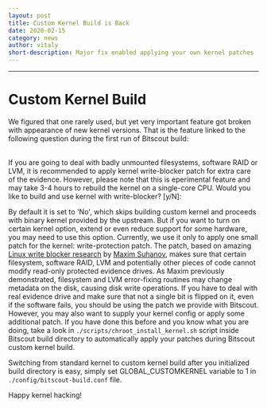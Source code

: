 ```yaml
---
layout: post
title: Custom Kernel Build is Back
date: 2020-02-15
category: news
author: vitaly
short-description: Major fix enabled applying your own kernel patches
---
```


-----

# Custom Kernel Build #  
We figured that one rarely used, but yet very important feature got broken with appearance of new kernel versions. That is the feature linked to the following question during the first run of Bitscout build:
<p class="terminal">
<br/>
If you are going to deal with badly unmounted filesystems, software RAID or LVM, it is recommended to apply kernel write-blocker patch for extra care of the evidence. However, please note that this is eperimental feature and may take 3-4 hours to rebuild the kernel on a single-core CPU.
Would you like to build and use kernel with write-blocker? [y/N]:
<br/> 
</p>

By default it is set to 'No', which skips building custom kernel and proceeds with binary kernel provided by the upstream. But if you want to turn on certain kernel option, extend or even reduce support for some hardware, you may need to use this option. Currently, we use it only to apply one small patch for the kernel: write-protection patch. The patch, based on amazing [Linux write blocker research](https://github.com/msuhanov/Linux-write-blocker) by [Maxim Suhanov](https://github.com/msuhanov), makes sure that certain filesystem, software RAID, LVM and potentially other pieces of code cannot modify read-only protected evidence drives. As Maxim previously demonstrated, filesystem and LVM error-fixing routines may change metadata on the disk, causing disk write operations. If you have to deal with real evidence drive and make sure that not a single bit is flipped on it, even if the software fails, you should be using the patch we provide with Bitscout. 
However, you may also want to supply your kernel config or apply some additional patch. If you have done this before and you know what you are doing, take a look in `./scripts/chroot_install_kernel.sh` script inside Bitscout build directory to automatically apply your patches during Bitscout custom kernel build.

Switching from standard kernel to custom kernel build after you initialized build directory is easy, simply set GLOBAL_CUSTOMKERNEL variable to 1 in `./config/bitscout-build.conf` file.

Happy kernel hacking!

